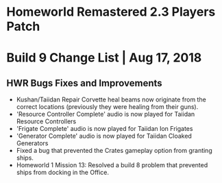 # Homeworld Remastered 2.3 Players Patch
# Build 9 Change List | Aug 17, 2018

## HWR Bugs Fixes and Improvements
* Kushan/Taiidan Repair Corvette heal beams now originate from the correct locations (previously they were healing from their guns).
* 'Resource Controller Complete' audio is now played for Taiidan Resource Controllers
* 'Frigate Complete' audio is now played for Taiidan Ion Frigates
* 'Generator Complete' audio is now played for Taiidan Cloaked Generators
* Fixed a bug that prevented the Crates gameplay option from granting ships.
* Homeworld 1 Mission 13: Resolved a build 8 problem that prevented ships from docking in the Office.